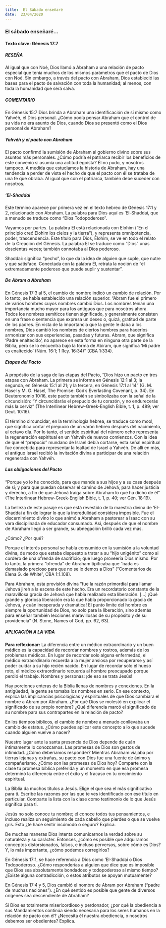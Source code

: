 ```yaml
---
title:  El Sábado enseñaré
date:  23/04/2020
---
```


### El sábado enseñaré...

#### Texto clave: Génesis 17:7

##### RESEÑA

Al igual que con Noé, Dios llamó a Abraham a una relación de pacto especial que tenía muchos de los mismos parámetros que el pacto de Dios con Noé. Sin embargo, a través del pacto con Abraham, Dios estableció las bases para el pacto de salvación con toda la humanidad; al menos, con toda la humanidad que será salva.

##### COMENTARIO

En Génesis 15:7 Dios brinda a Abraham una identificación de sí mismo como Yahvéh, el Dios personal. ¿Cómo podía pensar Abraham que el control de su vida no era asunto de Dios, cuando Dios se presentó como el Dios personal de Abraham?

##### Yahvéh y el pacto con Abraham

El pacto confirmó la sumisión de Abraham al gobierno divino sobre sus asuntos más personales. ¿Cómo podría el patriarca recibir los beneficios de este convenio si asumía una actitud egoísta? Él no pudo, y nosotros tampoco. A medida que estudiamos la historia de Abraham, hay una tendencia a perder de vista el hecho de que el pacto con él se trataba de una fe que obraba. Al igual que con el patriarca, también debe suceder con nosotros.

##### ’El-Shaddai

Este término aparece por primera vez en el texto hebreo de Génesis 17:1 y 2, relacionado con Abraham. La palabra para Dios aquí es ’El-Shaddai, que a menudo se traduce como “Dios Todopoderoso”.

Vayamos por partes. La palabra El está relacionada con Elohim (“En el principio creó Elohim los cielos y la tierra”), y representa omnipotencia, poder, trascendencia. Este título para Dios, Elohim, se ve en todo el relato de la Creación del Génesis. La palabra El se traduce como “Dios” unas doscientas veces; también connotaba al Dios poderoso.

Shaddai: significa “pecho”, lo que da la idea de alguien que suple, que nutre y que satisface. Conectada con la palabra El, retrata la noción de “el extremadamente poderoso que puede suplir y sustentar”.

##### De Abram a Abraham

En Génesis 17:3 al 5, el cambio de nombre indicó un cambio de relación. Por lo tanto, se había establecido una relación superior. “Abram fue el primero de varios hombres cuyos nombres cambió Dios. Los nombres tenían una importancia mucho mayor para los antiguos que para nosotros ahora. Todos los nombres semíticos tienen significado, y generalmente consisten en una frase o sentencia que expresa un deseo o, quizá, gratitud de parte de los padres. En vista de la importancia que la gente le daba a los nombres, Dios cambió los nombres de ciertos hombres para hacerlos armonizar con sus experiencias, pasadas y futuras. Abram, que significa ‘Padre enaltecido’, no aparece en esta forma en ninguna otra parte de la Biblia, pero se lo encuentra bajo la forma de Abiram, que significa ‘Mi padre es enaltecido’ (Núm. 16:1; 1 Rey. 16:34)” (CBA 1:334).

##### Etapas del Pacto

A propósito de la saga de las etapas del Pacto, “Dios hizo un pacto en tres etapas con Abraham. La primera se informa en Génesis 12:1 al 3; la segunda, en Génesis 15:1 al 21; y la tercera, en Génesis 17:1 al 14” (G. M. Hasel y M. G. Hasel, The Promise: God’s Everlasting Covenant, p. 34). En Deuteronomio 10:16, este pacto también se simbolizaba con la señal de la circuncisión: “Y circuncidarás el prepucio de tu corazón, y no endurecerás más la cerviz” (The Interlinear Hebrew-Greek-English Bible, t. 1, p. 489; ver Deut. 10:16).

El término circuncidar, en la terminología hebrea, se traduce como mool, que significa cortar el prepucio de un varón hebreo después del nacimiento, al octavo día. Por lo tanto, el sentido espiritual del número ocho representa la regeneración espiritual en un Yahvéh de nuevos comienzos. Con la idea de que el “prepucio” mundano de Israel debía cortarse, esta señal espiritual fue concebida para representar la lealtad de Israel a Yahvéh. De allí en más, el antiguo Israel recibió la invitación divina a participar de una relación regenerada con Yahvéh.

##### Las obligaciones del Pacto

“Porque yo lo he conocido, para que mande a sus hijos y a su casa después de sí; y para que puedan observar el camino de Jehová, para hacer justicia y derecho, a fin de que Jehová traiga sobre Abraham lo que ha dicho de él” (The Interlinear Hebrew-Greek-English Bible, t. 1, p. 40; ver Gén. 18:19).

La belleza de este pasaje es que está revestido de la maestría divina de ’El-Shaddai a fin de lograr lo que la incredulidad considera imposible. Fue el discernimiento divino lo que animó a Abraham a pastorear a Isaac con su vara disciplinada de educador consumado. Así, después de que el nombre de Abraham llegó a ser grande, su abnegación brilló cada vez más.

¿Cómo? ¿Por qué?

Porque el interés personal se había consumido en la sumisión a la voluntad divina, de modo que estaba dispuesto a tratar a su “hijo unigénito” como al cordero de una ofrenda de sacrificio; que luego proveería Dios mismo. Por lo tanto, la primera “ofrenda” de Abraham tipificaba que “nada es demasiado precioso para que no se lo demos a Dios” (“Comentarios de Elena G. de White”, CBA 1:1.108).

Para Abraham, esta provisión divina “fue la razón primordial para llamar Jehová jireh a la escena de este hecho. Era un recordatorio constante de la maravillosa gracia de Jehová que había realizado esta liberación. [...] ¡Qué grande y gloriosa liberación era la que había proporcionado la gracia de Jehová, y cuán inesperada y dramática! El punto límite del hombre es siempre la oportunidad de Dios, no solo para la liberación, sino además para enseñar también lecciones maravillosas de su propósito y de su providencia” (N. Stone, Names of God, pp. 62, 63).

##### APLICACIÓN A LA VIDA

**Para reflexionar:**  La diferencia entre un médico extraordinario y un buen médico es la capacidad de recordar nombres y rostros, además de los problemas médicos. En lugar de recordar solo alguna enfermedad, el médico extraordinario recuerda a la mujer ansiosa por recuperarse y así poder cuidar a su hijo recién nacido. En lugar de recordar solo el hueso roto, el médico extraordinario recuerda al hombre preocupado porque perdió el trabajo. Nombres y personas: ¡de eso se trata Jesús!

Hay porciones enteras de la Biblia llenas de nombres y conexiones. En la antigüedad, la gente se tomaba los nombres en serio. En ese contexto, explica las implicancias psicológicas y espirituales de que Dios cambiara el nombre a Abram por Abraham. ¿Por qué Dios se molestó en explicar el significado de su propio nombre? ¿Qué diferencia marcó el significado de su nombre para sus contrapartes en la relación de pacto?

En los tiempos bíblicos, el cambio de nombre a menudo conllevaba un cambio de estatus. ¿Cómo puedes aplicar este concepto a lo que sucede cuando alguien vuelve a nacer?

Nuestro lugar ante la santa presencia de Dios depende de cuán íntimamente lo conozcamos. Las promesas de Dios son gestos de intimidad. ¿Cómo deberíamos responder? Mientras Abraham viajaba por tierras lejanas y extrañas, su pacto con Dios fue una fuente de ánimo y compañerismo. ¿Cómo son las promesas de Dios hoy? Comparte con la clase tu promesa bíblica preferida y un momento en que esa promesa determinó la diferencia entre el éxito y el fracaso en tu crecimiento espiritual.

La Biblia da muchos títulos a Jesús. Elige el que sea el más significativo para ti. Escribe las razones por las que te ves identificado con ese título en particular. Comparte la lista con la clase como testimonio de lo que Jesús significa para ti.

Jesús no solo conoce tu nombre; él conoce todos tus pensamientos, e incluso realiza un seguimiento de cada cabello que pierdes o que se vuelve gris. Esto ¿te hace sentir incómodo o seguro? Explica.

De muchas maneras Dios intenta comunicarnos la verdad sobre su naturaleza y su carácter. Entonces, ¿cómo es posible que adquiramos conceptos distorsionados, falsos, e incluso perversos, sobre cómo es Dios? Y, lo más importante, ¿cómo podemos corregirlos?

En Génesis 17:1, se hace referencia a Dios como ’El-Shaddai o Dios Todopoderoso. ¿Cómo responderías a alguien que dice que es imposible que Dios sea absolutamente bondadoso y todopoderoso al mismo tiempo? ¿Existe alguna contradicción, o estos atributos se apoyan mutuamente?

En Génesis 17:4 y 5, Dios cambió el nombre de Abram por Abraham (“padre de muchas naciones”). ¿En qué sentido es posible que gente de diversos orígenes sea descendiente de Abraham?

Si Dios es totalmente misericordioso y perdonador, ¿por qué la obediencia a sus Mandamientos continúa siendo necesaria para los seres humanos en la relación de pacto con él? ¿Necesita él nuestra obediencia, o nosotros debemos ser obedientes? Explica.